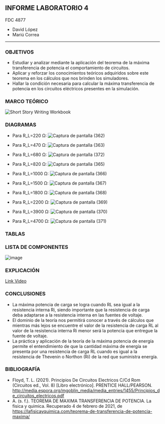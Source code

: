 ##  INFORME LABORATORIO 4
FDC  4877
- David López
- Mariú Correa
----------------

### OBJETIVOS
-	Estudiar y analizar mediante la aplicación del teorema de la máxima transferencia de potencia el comportamiento de circuitos.
-	Aplicar y reforzar los conocimientos teóricos adquiridos sobre este teorema en los cálculos que nos brinden los simuladores.
-	Hallar la condición necesaria para calcular la máxima transferencia de potencia en los circuitos eléctricos presentes en la simulación.

### MARCO TEÓRICO
![Short Story Writing Workbook](https://user-images.githubusercontent.com/76136049/106979335-1f858c80-672c-11eb-86f9-6c6433b14e3e.png)

### DIAGRAMAS

- 	Para R_L=220 Ω:
![Captura de pantalla (362)](https://user-images.githubusercontent.com/76136485/107019205-65177900-676f-11eb-9102-86da8620952f.png)

- Para R_L=470 Ω:
![Captura de pantalla (363)](https://user-images.githubusercontent.com/76136485/107019206-65177900-676f-11eb-9aee-bfde1d7eb096.png)

- 	Para R_L=680 Ω:
![Captura de pantalla (372)](https://user-images.githubusercontent.com/76136485/107019204-65177900-676f-11eb-9709-f18eab1e1a0e.png)

- 	Para  R_L=820 Ω:
![Captura de pantalla (365)](https://user-images.githubusercontent.com/76136485/107019207-65b00f80-676f-11eb-86d1-e7f4ca281743.png)

- 	Para R_L=1000 Ω:
![Captura de pantalla (366)](https://user-images.githubusercontent.com/76136485/107019211-65b00f80-676f-11eb-8329-adfb137ca5c9.png)

- 	Para R_L=1500 Ω:
![Captura de pantalla (367)](https://user-images.githubusercontent.com/76136485/107019214-6648a600-676f-11eb-8de3-b264f4326840.png)

- 	Para R_L=1800 Ω:
![Captura de pantalla (368)](https://user-images.githubusercontent.com/76136485/107019216-6648a600-676f-11eb-9f8e-d454b53782f2.png)

- 	Para R_L=2200 Ω:
![Captura de pantalla (369)](https://user-images.githubusercontent.com/76136485/107019217-6648a600-676f-11eb-9003-e2bb5d1c0f83.png)

- 	Para R_L=3900 Ω:
![Captura de pantalla (370)](https://user-images.githubusercontent.com/76136485/107019198-63e64c00-676f-11eb-8bde-03eadfab2d6a.png)

- 	Para R_L=4700 Ω:
![Captura de pantalla (371)](https://user-images.githubusercontent.com/76136485/107019201-647ee280-676f-11eb-9283-caf1b77eb7c2.png)



### TABLAS


### LISTA DE COMPONENTES
![image](https://user-images.githubusercontent.com/76136049/106982043-3b3f6180-6731-11eb-9777-9689e080188d.png)

### EXPLICACIÓN

[Link Video](https://youtu.be/lkgXKLvqtso)


### CONCLUSIONES 

- La máxima potencia de carga se logra cuando RL sea igual a la resistencia interna Ri, siendo importante que la resistencia de carga deba adaptarse a la resistencia interna en las fuentes de voltaje.
- El dominio de la teoría nos permitirá conocer a través de cálculos que mientras más lejos se encuentre el valor de la resistencia de carga RL al valor de la resistencia interna Ri menor será la potencia que entregue la fuente de voltaje.
- La práctica y aplicación de la teoría de la máxima potencia de energía permite el entendimiento de que la cantidad máxima de energía se presenta por una resistencia de carga RL cuando es igual a la resistencia de Thevenin o Northon (Ri) de la red que suministra energía. 

### BIBLIOGRAFÍA
- Floyd, T. L. (2021). Principios De Circuitos Electricos C/Cd Rom (Circuitos ed., Vol. 8) [Libro electrónico]. PRENTICE HALL/PEARSON. http://media.espora.org/mgoblin_media/media_entries/1455/Principios_de_circuitos_electricos.pdf
- A. (s. f.). TEOREMA DE MAXIMA TRANSFERENCIA DE POTENCIA. La fisica y quimica. Recuperado 4 de febrero de 2021, de https://lafisicayquimica.com/teorema-de-transferencia-de-potencia-maxima/
